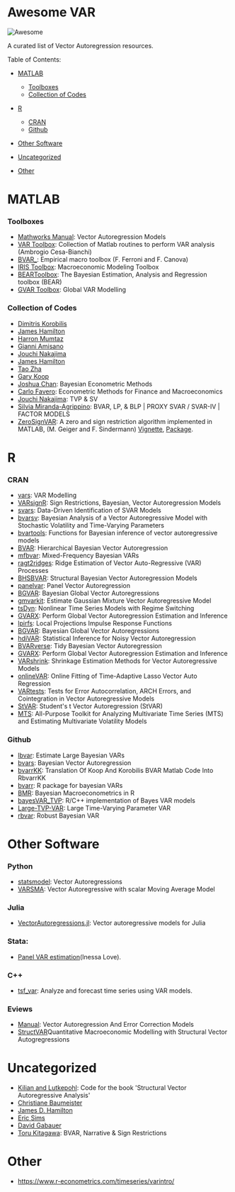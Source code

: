 # Awesome VAR

![Awesome](https://cdn.rawgit.com/sindresorhus/awesome/d7305f38d29fed78fa85652e3a63e154dd8e8829/media/badge.svg)

A curated list of Vector Autoregression resources.

Table of Contents:

-   [MATLAB](#matlab)

    -   [Toolboxes](#toolboxes)
    -   [Collection of Codes](#collection-of-codes)

-   [R](#r)

    -   [CRAN](#cran)
    -   [Github](#github)

-   [Other Software](#other-software)

-   [Uncategorized](#uncategorized)

-   [Other](#other)

# MATLAB

### Toolboxes

-   [Mathworks Manual](https://uk.mathworks.com/help/econ/vector-autoregression-models.html): Vector Autoregression Models
-   [VAR Toolbox](https://github.com/ambropo/VAR-Toolbox): Collection of Matlab routines to perform VAR analysis (Ambrogio Cesa-Bianchi)
-   [BVAR\_](https://github.com/naffe15/BVAR_.git): Empirical macro toolbox (F. Ferroni and F. Canova)
-   [IRIS Toolbox](https://iris.igpmn.org/): Macroeconomic Modeling Toolbox
-   [BEARToolbox](https://www.ecb.europa.eu/pub/research/working-papers/html/bear-toolbox.en.html): The Bayesian Estimation, Analysis and Regression toolbox (BEAR)
-   [GVAR Toolbox](https://sites.google.com/site/gvarmodelling/gvar-toolbox): Global VAR Modelling

### Collection of Codes

-   [Dimitris Korobilis](https://sites.google.com/site/dimitriskorobilis/matlab) 
-   [James Hamilton](https://econweb.ucsd.edu/~jhamilto/software.htm)
-   [Harron Mumtaz](https://sites.google.com/site/hmumtaz77/code?authuser=0)
-   [Gianni Amisano](https://sites.google.com/site/gianniamisanowebsite/code) 
-   [Jouchi Nakajima](https://sites.google.com/site/jnakajimaweb/tvpvar)  
-   [James Hamilton](http://econweb.ucsd.edu/~jhamilto/software.htm#BH)  
-   [Tao Zha](http://www.tzha.net/code)
-   [Gary Koop](http://personal.strath.ac.uk/gary.koop/bayes_matlab_code_by_koop_and_korobilis.html) 
-   [Joshua Chan](https://joshuachan.org/code.html): Bayesian Econometric Methods
-   [Carlo Favero](http://didattica.unibocconi.eu/myigier/doc.php?idDoc=6312&IdUte=48917&idr=1754&Tipo=m&lingua=eng): Econometric Methods for Finance and Macroeconomics
-   [Jouchi Nakajima](https://sites.google.com/site/jnakajimaweb/program): TVP & SV
-   [Silvia Miranda-Agrippino](http://silviamirandaagrippino.com/code-data): BVAR, LP, & BLP \| PROXY SVAR / SVAR-IV \| FACTOR MODELS
-   [ZeroSignVAR](https://www.liechtenstein-institut.li/personen/dr-martin-geiger): A zero and sign restriction algorithm implemented in MATLAB, (M. Geiger and F. Sindermann) [Vignette](https://eeecon.uibk.ac.at/~breitenlechner/data/Vignette.pdf), [Package](https://eeecon.uibk.ac.at/~breitenlechner/data/ZeroSignVAR.zip).

# R

### CRAN

-   [vars](https://cran.r-project.org/web/packages/vars/index.html): VAR Modelling
-   [VARsignR](https://cran.r-project.org/web/packages/VARsignR/index.html): Sign Restrictions, Bayesian, Vector Autoregression Models
-   [svars](https://cran.r-project.org/web/packages/svars/index.html): Data-Driven Identification of SVAR Models
-   [bvarsv](https://cran.r-project.org/web/packages/bvarsv/index.html): Bayesian Analysis of a Vector Autoregressive Model with Stochastic Volatility and Time-Varying Parameters
-   [bvartools](https://github.com/franzmohr/bvartools): Functions for Bayesian inference of vector autoregressive models
-   [BVAR](https://github.com/nk027/bvar): Hierarchical Bayesian Vector Autoregression
-   [mfbvar](https://github.com/ankargren/mfbvar): Mixed-Frequency Bayesian VARs
-   [ragt2ridges](https://github.com/wvanwie/ragt2ridges): Ridge Estimation of Vector Auto-Regressive (VAR) Processes
-   [BHSBVAR](https://cran.r-project.org/web/packages/BHSBVAR/index.html): Structural Bayesian Vector Autoregression Models
-   [panelvar](https://cran.r-project.org/web/packages/panelvar/index.html): Panel Vector Autoregression
-   [BGVAR](https://cran.r-project.org/web/packages/BGVAR/): Bayesian Global Vector Autoregressions
-   [gmvarkit](https://cran.r-project.org/web/packages/gmvarkit/index.html): Estimate Gaussian Mixture Vector Autoregressive Model
-   [tsDyn](http://github.com/MatthieuStigler/tsDyn/wiki): Nonlinear Time Series Models with Regime Switching
-   [GVARX](https://cran.r-project.org/web/packages/GVARX/index.html): Perform Global Vector Autoregression Estimation and Inference
-   [lpirfs](https://github.com/adaemmerp/lpirfs/): Local Projections Impulse Response Functions
-   [BGVAR](https://cran.r-project.org/web/packages/BGVAR/index.html): Bayesian Global Vector Autoregressions
-   [hdiVAR](https://cran.r-project.org/web/packages/hdiVAR/index.html): Statistical Inference for Noisy Vector Autoregression
-   [BVARverse](https://github.com/nk027/BVARverse): Tidy Bayesian Vector Autoregression
-   [GVARX](https://cran.r-project.org/web/packages/GVARX/index.html): Perform Global Vector Autoregression Estimation and Inference
-   [VARshrink](https://github.com/namgillee/VARshrink/): Shrinkage Estimation Methods for Vector Autoregressive Models
-   [onlineVAR](https://cran.r-project.org/web/packages/onlineVAR/index.html): Online Fitting of Time-Adaptive Lasso Vector Auto Regression
-   [VARtests](https://cran.r-project.org/web/packages/VARtests/index.html): Tests for Error Autocorrelation, ARCH Errors, and Cointegration in Vector Autoregressive Models
-   [StVAR](https://cran.r-project.org/web/packages/StVAR/index.html): Student's t Vector Autoregression (StVAR)
-   [MTS](https://cran.r-project.org/web/packages/MTS/index.html): All-Purpose Toolkit for Analyzing Multivariate Time Series (MTS) and Estimating Multivariate Volatility Models

### Github

-   [lbvar](https://github.com/gabrielrvsc/lbvar): Estimate Large Bayesian VARs
-   [bvars](https://github.com/joergrieger/bvars): Bayesian Vector Autoregression
-   [bvarrKK](https://github.com/bdemeshev/bvarrKK): Translation Of Koop And Korobilis BVAR Matlab Code Into RbvarrKK
-   [bvarr](https://github.com/bdemeshev/bvarr): R package for bayesian VARs
-   [BMR](https://github.com/kthohr/BMR): Bayesian Macroeconometrics in R
-   [bayesVAR_TVP](https://github.com/GediminasB/bayesVAR_TVP): R/C++ implementation of Bayes VAR models
-   [Large-TVP-VAR](https://github.com/Reckziegel/Large-TVP-VAR): Large Time-Varying Parameter VAR
-   [rbvar](https://github.com/jetroant/rbsvar): Robust Bayesian VAR

# Other Software

### Python

-   [statsmodel](https://www.statsmodels.org/dev/vector_ar.html): Vector Autoregressions
-   [VARSMA](https://github.com/dnguyend/VARsMA): Vector Autoregressive with scalar Moving Average Model

### Julia

-   [VectorAutoregressions.jl](https://github.com/lucabrugnolini/VectorAutoregressions.jl): Vector autoregressive models for Julia

### Stata:

-   [Panel VAR estimation](https://sites.google.com/a/hawaii.edu/inessalove/home/pvar)(Inessa Love).

### C++

-   [tsf_var](https://github.com/fylux/tsf_var): Analyze and forecast time series using VAR models.

### Eviews

-   [Manual](http://www.eviews.com/help/helpintro.html#page/content%2FVAR-Vector_Autoregression_and_Error_Correction_Model.html%23): Vector Autoregression And Error Correction Models
-   [StructVAR](http://www.eviews.com/StructVAR/structvar.html)Quantitative Macroeconomic Modelling with Structural Vector Autogregressions

# Uncategorized

-   [Kilian and Lutkepohl](http://www-personal.umich.edu/~lkilian/book.html): Code for the book 'Structural Vector Autoregressive Analysis'
-   [Christiane Baumeister](https://sites.google.com/site/cjsbaumeister/)
-   [James D. Hamilton](https://econweb.ucsd.edu/~jhamilton/)
-   [Eric Sims](http://sims.princeton.edu/yftp/VARtools/R/)
-   [David Gabauer](https://sites.google.com/view/davidgabauer/use-rpython?authuser=0)
-   [Toru Kitagawa](http://www.homepages.ucl.ac.uk/~uctptk0/Research/research.htm): BVAR, Narrative & Sign Restrictions

# Other

-   <https://www.r-econometrics.com/timeseries/varintro/>
